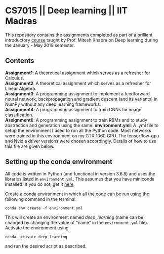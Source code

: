 # CS7015 || Deep learning || IIT Madras

This repository contains the assignments completed as part of a brilliant introductory [course](http://www.cse.iitm.ac.in/~miteshk/CS7015.html) taught by Prof. Mitesh Khapra on Deep learning during the January - May 2019 semester.


## Contents

__Assignment1__: A theoretical assignment which serves as a refresher for Calculus.   
__Assignment2__: A theoretical assignment which serves as a refresher for Linear Algebra.    
__Assignment3__: A programming assignment to implement a feedforward neural network, backpropagation and gradient descent (and its variants) in NumPy without any deep learning frameworks.    
__Assignment4__: A programming assignment to train CNNs for image classification.     
__Assignment6__: A programming assignment to train RBMs and to study abstraction and generation using the same.
__environment.yml__: A .yml file to setup the environment I used to run all the Python code. Most networks were trained in this environment on my GTX 1060 GPU. The tensorflow-gpu and Nvidia driver versions were chosen accordingly. Details of how to use this file are given below. 


## Setting up the conda environment   

All code is written in Python (and functional in version 3.6.8) and uses the libraries listed in ```environment.yml```. This assumes that you have miniconda installed. If you do not, get it [here](https://conda.io/projects/conda/en/latest/user-guide/install/linux.html).     

Create a conda environment in which all the code can be run using the following command in the terminal:       
```
conda env create -f environment.yml
```     

This will create an environment named *deep_learning* (name can be changed by changing the value of "name" in the ```environment.yml``` file). Activate the environment using 
```
conda activate deep_learning
```     

and run the desired script as described.